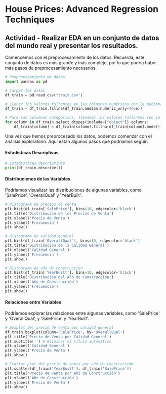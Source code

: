 # House Prices: Advanced Regression Techniques

## Actividad - Realizar EDA en un conjunto de datos del mundo real y presentar los resultados.

Comencemos con el preprocesamiento de los datos. Recuerda, este conjunto de datos es más grande y más complejo, por lo que podría haber más pasos de preprocesamiento necesarios.

```python
# Preprocesamiento de datos
import pandas as pd

# Cargar los datos
df_train = pd.read_csv("train.csv")

# Llenar los valores faltantes en las columnas numéricas con la mediana de las columnas correspondientes
df_train = df_train.fillna(df_train.median(numeric_only=True))

# Para las columnas categóricas, llenamos los valores faltantes con la moda (el valor más común)
for column in df_train.select_dtypes(include=["object"]).columns:
    df_train[column] = df_train[column].fillna(df_train[column].mode()[0])
```

Una vez que hemos preprocesado los datos, podemos comenzar con el análisis exploratorio. Aquí están algunos pasos que podríamos seguir:

#### Estadísticas Descriptivas
```python
# Estadísticas descriptivas
print(df_train.describe())
```

#### Distribuciones de las Variables
Podríamos visualizar las distribuciones de algunas variables, como 'SalePrice', 'OverallQual' y 'YearBuilt'.
```python
# Histograma de precios de venta
plt.hist(df_train['SalePrice'], bins=10, edgecolor='black')
plt.title('Distribución de los Precios de Venta')
plt.xlabel('Precio de Venta')
plt.ylabel('Frecuencia')
plt.show()

# Histograma de calidad general
plt.hist(df_train['OverallQual'], bins=10, edgecolor='black')
plt.title('Distribución de la Calidad General')
plt.xlabel('Calidad General')
plt.ylabel('Frecuencia')
plt.show()

# Histograma de año de construcción
plt.hist(df_train['YearBuilt'], bins=10, edgecolor='black')
plt.title('Distribución del Año de Construcción')
plt.xlabel('Año de Construcción')
plt.ylabel('Frecuencia')
plt.show()
```

#### Relaciones entre Variables
Podríamos explorar las relaciones entre algunas variables, como 'SalePrice' y 'OverallQual', y 'SalePrice' y 'YearBuilt'.
```python
# Boxplot del precio de venta por calidad general
df_train.boxplot(column='SalePrice', by='OverallQual')
plt.title('Precio de Venta por Calidad General')
plt.suptitle('') # Eliminar el título automático
plt.xlabel('Calidad General')
plt.ylabel('Precio de Venta')
plt.show()

# Scatter plot del precio de venta por año de construcción
plt.scatter(df_train['YearBuilt'], df_train['SalePrice'])
plt.title('Precio de Venta por Año de Construcción')
plt.xlabel('Año de Construcción')
plt.ylabel('Precio de Venta')
plt.show()
```
